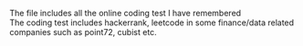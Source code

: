 The file includes all the online coding test I have remembered <br/>
The coding test includes hackerrank, leetcode in some finance/data related companies such as point72, cubist etc.

